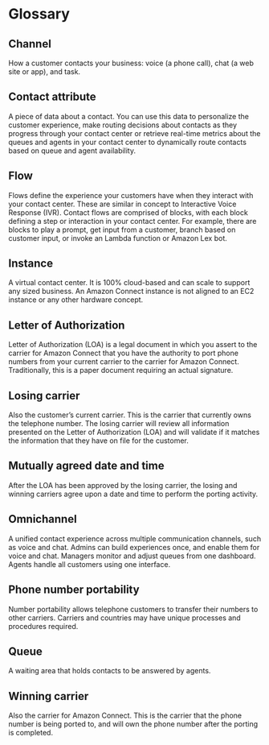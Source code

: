 # Glossary<a name="glossary"></a>

## Channel<a name="channel-def"></a>

How a customer contacts your business: voice \(a phone call\), chat \(a web site or app\), and task\.

## Contact attribute<a name="contact-attribute-def"></a>

A piece of data about a contact\. You can use this data to personalize the customer experience, make routing decisions about contacts as they progress through your contact center or retrieve real\-time metrics about the queues and agents in your contact center to dynamically route contacts based on queue and agent availability\.

## Flow<a name="flow-def"></a>

Flows define the experience your customers have when they interact with your contact center\. These are similar in concept to Interactive Voice Response \(IVR\)\. Contact flows are comprised of blocks, with each block defining a step or interaction in your contact center\. For example, there are blocks to play a prompt, get input from a customer, branch based on customer input, or invoke an Lambda function or Amazon Lex bot\.

## Instance<a name="instance-def"></a>

A virtual contact center\. It is 100% cloud\-based and can scale to support any sized business\. An Amazon Connect instance is not aligned to an EC2 instance or any other hardware concept\. 

## Letter of Authorization<a name="letter-of-authorization-def"></a>

Letter of Authorization \(LOA\) is a legal document in which you assert to the carrier for Amazon Connect that you have the authority to port phone numbers from your current carrier to the carrier for Amazon Connect\. Traditionally, this is a paper document requiring an actual signature\.

## Losing carrier<a name="losing-carrier"></a>

Also the customer’s current carrier\. This is the carrier that currently owns the telephone number\. The losing carrier will review all information presented on the Letter of Authorization \(LOA\) and will validate if it matches the information that they have on file for the customer\.

## Mutually agreed date and time<a name="mutually-agreed-date-and-time"></a>

After the LOA has been approved by the losing carrier, the losing and winning carriers agree upon a date and time to perform the porting activity\.

## Omnichannel<a name="omnichannel-def"></a>

A unified contact experience across multiple communication channels, such as voice and chat\. Admins can build experiences once, and enable them for voice and chat\. Managers monitor and adjust queues from one dashboard\. Agents handle all customers using one interface\. 

## Phone number portability<a name="phone-number-portability"></a>

Number portability allows telephone customers to transfer their numbers to other carriers\. Carriers and countries may have unique processes and procedures required\.

## Queue<a name="queue-def"></a>

A waiting area that holds contacts to be answered by agents\.

## Winning carrier<a name="winning-carrier"></a>

Also the carrier for Amazon Connect\. This is the carrier that the phone number is being ported to, and will own the phone number after the porting is completed\. 